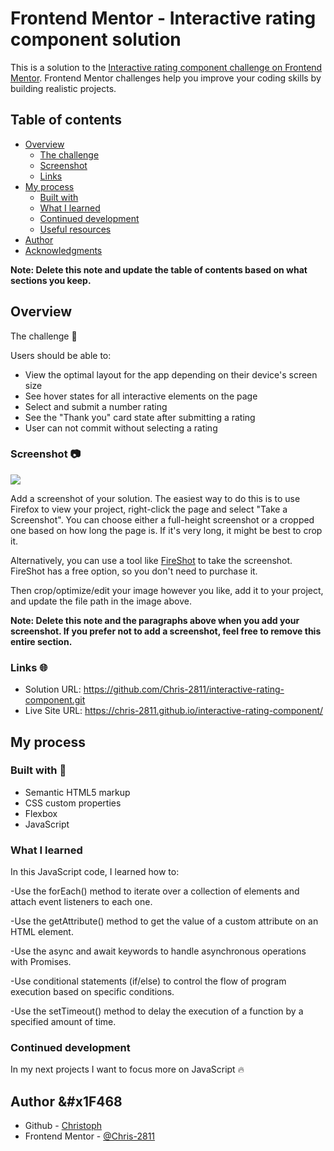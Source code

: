# Frontend Mentor - Interactive rating component solution

This is a solution to the [Interactive rating component challenge on Frontend Mentor](https://www.frontendmentor.io/challenges/interactive-rating-component-koxpeBUmI). Frontend Mentor challenges help you improve your coding skills by building realistic projects.

## Table of contents

- [Overview](#overview)
  - [The challenge](#the-challenge)
  - [Screenshot](#screenshot)
  - [Links](#links)
- [My process](#my-process)
  - [Built with](#built-with)
  - [What I learned](#what-i-learned)
  - [Continued development](#continued-development)
  - [Useful resources](#useful-resources)
- [Author](#author)
- [Acknowledgments](#acknowledgments)

**Note: Delete this note and update the table of contents based on what sections you keep.**

## Overview

The challenge 💪

Users should be able to:

- View the optimal layout for the app depending on their device's screen size
- See hover states for all interactive elements on the page
- Select and submit a number rating
- See the "Thank you" card state after submitting a rating
- User can not commit without selecting a rating

### Screenshot 📷

![](./screenshot.jpg)

Add a screenshot of your solution. The easiest way to do this is to use Firefox to view your project, right-click the page and select "Take a Screenshot". You can choose either a full-height screenshot or a cropped one based on how long the page is. If it's very long, it might be best to crop it.

Alternatively, you can use a tool like [FireShot](https://getfireshot.com/) to take the screenshot. FireShot has a free option, so you don't need to purchase it.

Then crop/optimize/edit your image however you like, add it to your project, and update the file path in the image above.

**Note: Delete this note and the paragraphs above when you add your screenshot. If you prefer not to add a screenshot, feel free to remove this entire section.**

### Links 🌐

- Solution URL: https://github.com/Chris-2811/interactive-rating-component.git
- Live Site URL: https://chris-2811.github.io/interactive-rating-component/

## My process

### Built with 🚀

- Semantic HTML5 markup
- CSS custom properties
- Flexbox
- JavaScript

### What I learned

In this JavaScript code, I learned how to:

-Use the forEach() method to iterate over a collection of elements and attach event listeners to each one.

-Use the getAttribute() method to get the value of a custom attribute on an HTML element.

-Use the async and await keywords to handle asynchronous operations with Promises.

-Use conditional statements (if/else) to control the flow of program execution based on specific conditions.

-Use the setTimeout() method to delay the execution of a function by a specified amount of time.

### Continued development

In my next projects I want to focus more on JavaScript 🔥

## Author &#x1F468

- Github - [Christoph](https://github.com/Chris-2811)
- Frontend Mentor - [@Chris-2811](https://www.frontendmentor.io/profile/yourusername)
